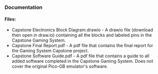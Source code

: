 ### Documentation

#### Files:
* Capstone Electronics Block Diagram.drawio - A drawio file (download then open in draw.io) containing all the blocks and labeled pins in the Capstone Gaming System.  
* Capstone Final Report.pdf -  A pdf file that contains the final report for the Gaming System Capstone project.   
* Capstone Software Guide.pdf - A pdf file that contains a guide to all added software completed in the Capstone Gaming System. Does not cover the original Pico-GB emulator's software.   
